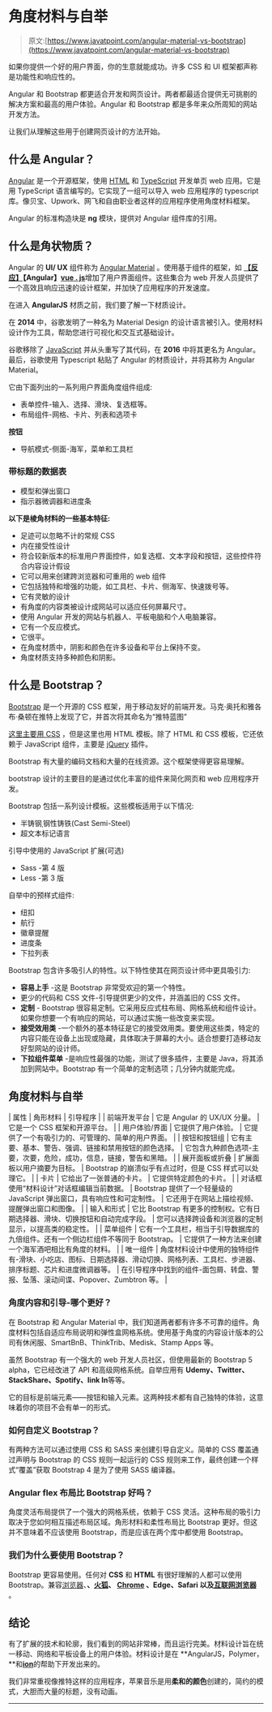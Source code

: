 # 角度材料与自举

> 原文:[https://www.javatpoint.com/angular-material-vs-bootstrap](https://www.javatpoint.com/angular-material-vs-bootstrap)

如果你提供一个好的用户界面，你的生意就能成功。许多 CSS 和 UI 框架都声称是功能性和响应性的。

Angular 和 Bootstrap 都更适合开发和网页设计。两者都最适合提供无可挑剔的解决方案和最高的用户体验。Angular 和 Bootstrap 都是多年来众所周知的网站开发方法。

让我们从理解这些用于创建网页设计的方法开始。

## 什么是 Angular？

[Angular](https://www.javatpoint.com/angularjs-tutorial) 是一个开源框架，使用 [HTML](https://www.javatpoint.com/html-tutorial) 和 [TypeScript](https://www.javatpoint.com/typescript-tutorial) 开发单页 web 应用。它是用 TypeScript 语言编写的。它实现了一组可以导入 web 应用程序的 typescript 库。像贝宝、Upwork、网飞和自由职业者这样的应用程序使用角度材料框架。

Angular 的标准构造块是 **ng** 模块，提供对 Angular 组件库的引用。

## 什么是角状物质？

Angular 的 **UI/ UX** 组件称为 [Angular Material](https://www.javatpoint.com/angular-material) 。使用基于组件的框架，如 **[【反应】](https://www.javatpoint.com/reactjs-tutorial)【Angular】**[**vue . js**](https://www.javatpoint.com/vue-js)增加了用户界面组件。这些集合为 web 开发人员提供了一个高效且响应迅速的设计框架，并加快了应用程序的开发速度。

在进入 **AngularJS** 材质之前，我们要了解一下材质设计。

在 **2014** 中，谷歌发明了一种名为 Material Design 的设计语言被引入。使用材料设计作为工具，帮助您进行可视化和交互式基础设计。

谷歌移除了 [JavaScript](https://www.javatpoint.com/javascript-tutorial) 并从头重写了其代码，在 **2016** 中将其更名为 Angular。最后，谷歌使用 Typescript 粘贴了 Angular 的材质设计，并将其称为 Angular Material。

它由下面列出的一系列用户界面角度组件组成:

*   表单控件-输入、选择、滑块、复选框等。
*   布局组件-网格、卡片、列表和选项卡

**按钮**

*   导航模式-侧面-海军，菜单和工具栏

### 带标题的数据表

*   模型和弹出窗口
*   指示器微调器和进度条

**以下是棱角材料的一些基本特征:**

*   足迹可以忽略不计的常规 CSS
*   内在接受性设计
*   符合较新版本的标准用户界面控件，如复选框、文本字段和按钮，这些控件符合内容设计假设
*   它可以用来创建跨浏览器和可重用的 web 组件
*   它包括独特和增强的功能，如工具栏、卡片、侧海军、快速拨号等。
*   它有灵敏的设计
*   有角度的内容类被设计成网站可以适应任何屏幕尺寸。
*   使用 Angular 开发的网站与机器人、平板电脑和个人电脑兼容。
*   它有一个反应模式。
*   它很平。
*   在角度材质中，阴影和颜色在许多设备和平台上保持不变。
*   角度材质支持多种颜色和阴影。

## 什么是 Bootstrap？

[Bootstrap](https://www.javatpoint.com/bootstrap-tutorial) 是一个开源的 CSS 框架，用于移动友好的前端开发。马克·奥托和雅各布·桑顿在推特上发现了它，并首次将其命名为“推特蓝图”

[这里主要用 CSS](https://www.javatpoint.com/css-tutorial) ，但是这里也用 HTML 模板。除了 HTML 和 CSS 模板，它还依赖于 JavaScript 组件，主要是 [jQuery](https://www.javatpoint.com/jquery-tutorial) 插件。

Bootstrap 有大量的编码文档和大量的在线资源。这个框架使得更容易理解。

bootstrap 设计的主要目的是通过优化丰富的组件来简化网页和 web 应用程序开发。

Bootstrap 包括一系列设计模板。这些模板适用于以下情况:

*   半铸钢ˌ钢性铸铁(Cast Semi-Steel)
*   超文本标记语言

引导中使用的 JavaScript 扩展(可选)

*   Sass -第 4 版
*   Less -第 3 版

自举中的预样式组件:

*   纽扣
*   航行
*   徽章提醒
*   进度条
*   下拉列表

Bootstrap 包含许多吸引人的特性。以下特性使其在网页设计师中更具吸引力:

*   **容易上手** -这是 Bootstrap 非常受欢迎的第一个特性。
*   更少的代码和 CSS 文件-引导提供更少的文件，并涵盖旧的 CSS 文件。
*   **定制** - Bootstrap 很容易定制。它采用反应式柱布局、网格系统和组件设计。如果你想要一个有响应的网站，可以通过实施一些改变来实现。
*   **接受效用类** -一个额外的基本特征是它的接受效用类。要使用这些类，特定的内容只能在设备上出现或隐藏，具体取决于屏幕的大小。适合想要打造移动友好型网站的设计师。
*   **下拉组件菜单** -是响应性最强的功能，测试了很多插件，主要是 Java，将其添加到网站中。Bootstrap 有一个简单的定制选项；几分钟内就能完成。

## 角度材料与自举

| 属性 | 角形材料 | 引导程序 |
| 前端开发平台 | 它是 Angular 的 UX/UX 分量。 | 它是一个 CSS 框架和开源平台。 |
| 用户体验/界面 | 它提供了用户体验。 | 它提供了一个有吸引力的、可管理的、简单的用户界面。 |
| 按钮和按钮组 | 它有主要、基本、警告、强调、链接和禁用按钮的颜色选择。 | 它包含九种颜色选项-主要，次要，危险，成功，信息，链接，警告和黑暗。 |
| 展开面板或折叠 | 扩展面板以用户摘要为目标。 | Bootstrap 的崩溃似乎有点过时，但是 CSS 样式可以处理它。 |
| 卡片 | 它给出了一张普通的卡片。 | 它提供特定颜色的卡片。 |
| 对话框使用“材料设计”对话框编辑当前数据。 | Bootstrap 提供了一个轻量级的 JavaScript 弹出窗口，具有响应性和可定制性。 | 它还用于在网站上描绘视频、提醒弹出窗口和图像。 |
| 输入和形式 | 它比 Bootstrap 有更多的控制权。它有日期选择器、滑块、切换按钮和自动完成字段。 | 您可以选择跨设备和浏览器的定制显示，以提高类的稳定性。 |
| 菜单组件 | 它有一个工具栏，相当于引导数据库的九倍组件。还有一个侧边栏组件不等同于 Bootstrap。 | 它提供了一种方法来创建一个海军酒吧相比有角度的材料。 |
| 唯一组件 | 角度材料设计中使用的独特组件有-滑块、小吃店、图标、日期选择器、滑动切换、网格列表、工具栏、步进器、排序标题、芯片和进度微调器等。 | 在引导程序中找到的组件-面包屑、转盘、警报、坠落、滚动间谍、Popover、Zumbtron 等。 |

### 角度内容和引导-哪个更好？

在 Bootstrap 和 Angular Material 中，我们知道两者都有许多不可靠的组件。角度材料包括自适应布局说明和弹性盒网格系统。使用基于角度的内容设计版本的公司有休闲服、SmartBnB、ThinkTrib、Medisk、Stamp Apps 等。

虽然 Bootstrap 有一个强大的 web 开发人员社区，但使用最新的 Bootstrap 5 alpha，它已经改进了 API 和高级网格系统。自举应用有 **Udemy、Twitter、StackShare、Spotify、link In**等等。

它的目标是前端元素——按钮和输入元素。这两种技术都有自己独特的体验，这意味着你的项目不会有单一的形式。

### 如何自定义 Bootstrap？

有两种方法可以通过使用 CSS 和 SASS 来创建引导自定义。简单的 CSS 覆盖通过声明与 Bootstrap 的 CSS 规则一起运行的 CSS 规则来工作，最终创建一个样式“覆盖”获取 Bootstrap 4 是为了使用 SASS 编译器。

### Angular flex 布局比 Bootstrap 好吗？

角度灵活布局提供了一个强大的网格系统，依赖于 CSS 灵活。这种布局的吸引力取决于您如何相互描述布局区域。角形材料和柔性布局比 Bootstrap 更好。但这并不意味着不应该使用 Bootstrap，而是应该在两个库中都使用 Bootstrap。

### 我们为什么要使用 Bootstrap？

Bootstrap 更容易使用。任何对 **CSS** 和 **HTML** 有很好理解的人都可以使用 Bootstrap。兼容[浏览器](https://www.javatpoint.com/browsers)、**、[火狐](https://www.javatpoint.com/mozilla-firefox)、 [Chrome](https://www.javatpoint.com/google-chrome) 、Edge、Safari 以及[互联网浏览器](https://www.javatpoint.com/internet-explorer)** 。

## 结论

有了扩展的技术和轮廓，我们看到的网站非常棒，而且运行完美。材料设计旨在统一移动、网络和平板设备上的用户体验。材料设计是在 **AngularJS，Polymer，**和[**ion**](https://www.javatpoint.com/ionic)的帮助下开发出来的。

我们非常重视像推特这样的应用程序，苹果音乐是用**柔和的颜色**创建的，简约的模式，大胆而大量的标题，没有动画。

* * *